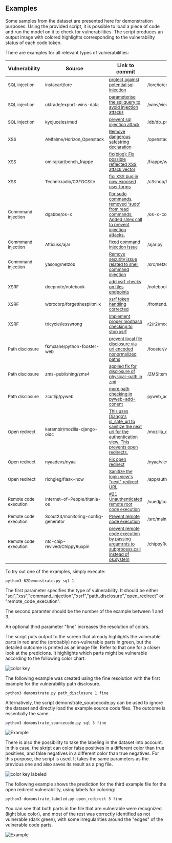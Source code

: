 
## Examples

Some samples from the dataset are presented here for demonstration purposes. Using the provided script, it is possible to load a piece of code and run the model on it to check for vulnerabilities. The script produces an output image with colored highlights corresponding to the vulnerability status of each code token.

There are examples for all relevant types of vulnerabilities:

| Vulnerability        | Source  | Link to commit   | Changed file | Example file |
| ---------------------|-------- |------------------| -------------| -------------|
|<sub> SQL injection </sub> | <sub>instacart/lore</sub> | <sub> [protect against potential sql injection](https://github.com/instacart/lore/commit/a0a5fd945a8bf128d4b9fb6a3ebc6306f82fa4d0) </sub> | <sub> /lore/io/connection.py </sub> | <sub> sql-1.py </sub> | 
|<sub>  SQL injection </sub> | <sub>uktrade/export-wins-data</sub> | <sub>[parameterise the sql query to avoid injection attacks ](https://github.com/uktrade/export-wins-data/commit/307587cc00d2290a433bf74bd305aecffcbb05a2) </sub> | <sub> /wins/views/flat_csv.py </sub> | <sub> sql-2.py </sub> | 
|<sub> SQL injection </sub> | <sub> kyojuceles/mud </sub> | <sub> [prevent sql injection attack](https://github.com/kyojuceles/mud/commit/47f5aa6aa2e82de7ce2a440aea870958edf0ae77) </sub> | <sub> /db/db_processor_mysql.py </sub> | <sub> sql-3.py </sub> |
|<sub> XSS </sub> | <sub> AMfalme/Horizon_Openstack </sub> | <sub> [Remove dangerous safestring declaration](https://github.com/AMfalme/Horizon_Openstack/commit/a835dbfbaa2c70329c08d4b8429d49315dc6d651) </sub> | <sub> /openstack_dashboard/dashboards/identity/mappings/tables.py  </sub> | <sub> xss-1.py </sub> |
|<sub> XSS </sub> | <sub> omirajkar/bench_frappe </sub> | <sub> [fix(blog): Fix possible reflected XSS attack vector](https://github.com/omirajkar/bench_frappe/commit/2fa19c25066ed17478d683666895e3266936aee6) </sub> | <sub>  /frappe/website/doctype/blog_post/blog_post.py </sub> | <sub> xss-2.py </sub> |
|<sub> XSS </sub> | <sub> Technikradio/C3FOCSite</sub> | <sub>[fix: XSS bug in now exposed user forms](https://github.com/Technikradio/C3FOCSite/commit/6e330d4d44bbfdfce9993dffea97008276771600) </sub> | <sub> /c3shop/frontpage/management/reservation_actions.py </sub> | <sub> xss-3.py </sub> |
|<sub> Commmand injection </sub> | <sub> dgabbe/os-x </sub> | <sub> [ For sudo commands, removed 'sudo' from read commands. Added shlex call to prevent injection attacks.](https://github.com/dgabbe/os-x/commit/bb2ded2dbbbac8966a77cc8aa227011a8b8772c0) </sub> | <sub> /os-x-config/standard_tweaks/install_mac_tweaks.py </sub> | <sub> command_injection-1.py </sub> |
|<sub> Commmand injection </sub> | <sub> Atticuss/ajar </sub> | <sub>[fixed command injection issue](https://github.com/Atticuss/ajar/commit/5ed8aba271ad20e6168f2e3bd6c25ba89b84484f) </sub> | <sub>/ajar.py </sub> | <sub>command_injection-2.py </sub> |
|<sub> Commmand injection </sub> | <sub>yasong/netzob </sub> | <sub> [Remove security issue related to shell command injection](https://github.com/yasong/netzob/commit/557abf64867d715497979b029efedbd2777b912e) </sub> | <sub> /src/netzob/Simulator/Channels/RawEthernetClient.py </sub> | <sub> command_injection-3.py </sub> |
|<sub> XSRF </sub> | <sub> deepnote/notebook </sub> | <sub> [add xsrf checks on files endpoints ](https://github.com/deepnote/notebook/commit/d7becafd593c2958d8a241928412ddf4ba801a42) </sub> | <sub> /notebook/files/handlers.py </sub> | <sub>xsrf-1.py </sub> |
|<sub> XSRF </sub> | <sub> wbrxcorp/forgetthespiltmilk </sub> | <sub> [xsrf token handling corrected ](https://github.com/wbrxcorp/forgetthespiltmilk/commit/51bed3f7f01079d91864ddc386a73eb3e1ca634b) </sub> | <sub> /frontend/app.py  </sub> | <sub>xsrf-2.py </sub> |
|<sub> XSRF </sub> | <sub> tricycle/lesswrong </sub> | <sub> [Implement proper modhash checking to stop xsrf ](https://github.com/tricycle/lesswrong/commit/ef303fe078c60d964e3f9e87d3da1a67fecd2c2b) </sub> | <sub>  r2/r2/models/account.py </sub> | <sub>xsrf-3.py </sub> |
|<sub>  Path disclosure </sub> | <sub>fkmclane/python-fooster-web</sub> | <sub> [prevent local file disclosure via url encoded nonormalized paths](https://github.com/fkmclane/python-fooster-web/commit/80202a6d3788ad1212a162d19785c600025e6aa4) </sub> | <sub>/fooster/web/file.py</sub> | <sub>path_disclosure-1.py </sub> |
|<sub>  Path disclosure </sub> | <sub>zms-publishing/zms4</sub> | <sub> [applied fix for disclosure of physical-path in zmi](https://github.com/zms-publishing/zms4/commit/3f28620d475220dfdb06f79787158ac50727c61a) </sub> | <sub> /ZMSItem.py </sub> | <sub>path_disclosure-2.py </sub> |
|<sub>  Path disclosure </sub> | <sub> zcutlip/pyweb </sub> | <sub> [more path checking in pyweb-add-conent](https://github.com/zcutlip/pyweb/commit/76918b12c408529eaf04f75917f128f56e250111) </sub> | <sub>pyweb_add_content.py</sub> | <sub>path_disclosure-3.py </sub> |
|<sub>  Open redirect </sub> | <sub> karambir/mozilla-django-oidc </sub> | <sub> [This uses Django's is_safe_url to sanitize the next url for the authentication view. This prevents open redirects.](https://github.com/karambir/mozilla-django-oidc/commit/22b6ecb953bbf40f0394a8bfd41d71a3f16e3465) </sub> | <sub> /mozilla_django_oidc/views.py</sub> | <sub>open_redirect-1.py </sub> |
|<sub>  Open redirect </sub> | <sub> nyaadevs/nyaa </sub> | <sub> [Fix open redirect](https://github.com/nyaadevs/nyaa/commit/b2ddba994ca5e78fa5dcbc0e00d6171a44b0b338) </sub> | <sub>/nyaa/views/account.py </sub> | <sub>open_redirect-2.py </sub> |
|<sub>  Open redirect </sub> | <sub> richgieg/flask-now </sub> | <sub> [Sanitize the login view's "next" redirect URL](https://github.com/richgieg/flask-now/commit/03df8ce6bddc56b2487df3898758f4c1624d906f) </sub> | <sub> /app/auth/views.py</sub> | <sub>open_redirect-3.py </sub> |
|<sub>  Remote code execution </sub> | <sub>Internet-of-People/titania-os  </sub> | <sub> [#21 Unauthenticated remote root code execution ](https://github.com/Internet-of-People/titania-os/commit/9b7805119938343fcac9dc929d8882f1d97cf14a) </sub> | <sub>/vuedj/configtitania/views.py</sub> | <sub>remote_code_execution-1.py </sub> |
|<sub>  Remote code execution </sub> | <sub>Scout24/monitoring-config-generator </sub> | <sub> [Prevent remote code execution](https://github.com/Scout24/monitoring-config-generator/commit/2191fe6c5a850ddcf7a78f7913881cef1677500d) </sub> | <sub> /src/main/python/monitoring_config_generator/yaml_tools/readers.py</sub> | <sub>remote_code_execution-2.py </sub> |
|<sub>  Remote code execution </sub> | <sub>  ntc-chip-revived/ChippyRuxpin</sub> | <sub> [ prevent remote code execution by passing argumrnts to subprocess.call instead of os.system](https://github.com/ntc-chip-revived/ChippyRuxpin/commit/0cd7d78e4d806852fd75fee03c24cce322f76014) </sub> | <sub>/chippyRuxpin.py</sub> | <sub>remote_code_execution-3.py </sub> |



To try out one of the examples, simply execute:

```
python3 62Demonstrate.py sql 1
```

The first parameter specifies the type of vulnerability. It should be either "sql","xss","command_injection","xsrf","path_disclosure","open_redirect" or "remote_code_execution".

The second paramter should be the number of the example between 1 and 3. 

An optional third parameter "fine" increases the resolution of colors. 

The script puts output to the screen that already highlights the vulnerable parts in red and the (probably) non-vulnerable parts in green, but the detailed outcome is printed as an image file. Refer to that one for a closer look at the predicions. It highlights which parts might be vulnerable according to the following color chart:

![color key](https://github.com/LauraWartschinski/VulnerabilityDetection/blob/master/img/colorkey.png)

The following example was created using the fine resolution with the first example for the vulnerability path disclosure.

```
python3 demonstrate.py path_disclosure 1 fine
```

Alternatively, the script demonstrate_sourcecode.py can be used to ignore the dataset and directly load the example source code files. The outcome is essentially the same.

```
python3 demonstrate_sourcecode.py sql 3 fine
```

![Example](https://github.com/LauraWartschinski/VulnerabilityDetection/blob/master/img/examplePathDisclosure.png)

There is also the possibility to take the labeling in the dataset into account. In this case, the skript can color false positives in a different color than true positives, and false negatives in a different color than true negatives. For this purpose, the script is used. It takes the same parameters as the previous one and also saves its result as a png file.


![color key labeled](https://github.com/LauraWartschinski/VulnerabilityDetection/blob/master/img/colorkeylabeled.png)


The following example shows the prediction for the third example file for the open redirect vulnerability, using labels for coloring:

```
python3 demonstrate_labeled.py open_redirect 3 fine
```

You can see that both parts in the file that are vulnerable were recognized (light blue color), and most of the rest was correctly identified as not vulnerable (dark green), with some irregularities around the "edges" of the vulnerable code parts.

![Example](https://github.com/LauraWartschinski/VulnerabilityDetection/blob/master/img/exampleOpenRedirect.png)
